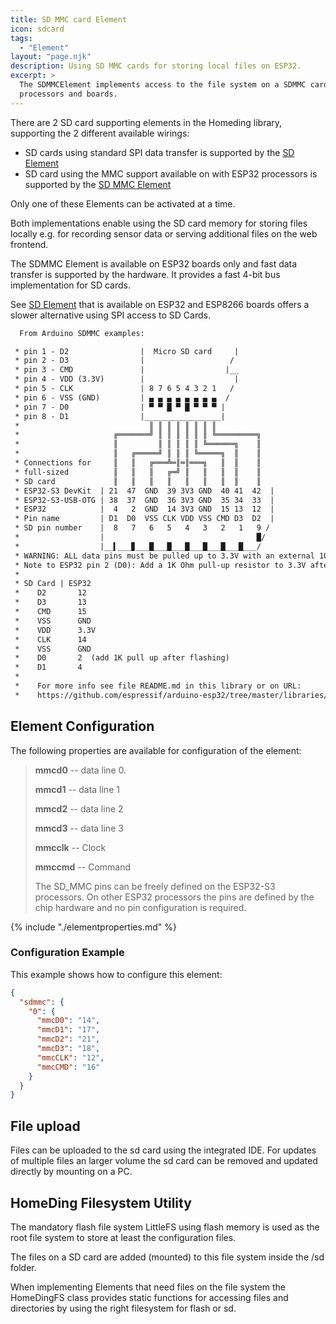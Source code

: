 ```yaml
---
title: SD MMC card Element
icon: sdcard
tags:
  - "Element"
layout: "page.njk"
description: Using SD MMC cards for storing local files on ESP32.
excerpt: >
  The SDMMCElement implements access to the file system on a SDMMC card on ESP32
  processors and boards.
---
```


There are 2 SD card supporting elements in the Homeding library, supporting the 2 different available wirings:

* SD cards using standard SPI data transfer is supported by the [SD Element]
* SD card using the MMC support available on with ESP32 processors is supported by the [SD MMC Element]

Only one of these Elements can be activated at a time.

Both implementations enable using the SD card memory for storing files locally
e.g. for recording sensor data or serving additional files on the web frontend.

The SDMMC Element is available on ESP32 boards only and fast data transfer is supported by the hardware.
It provides a fast 4-bit bus implementation for SD cards.

See [SD Element] that is available on ESP32 and ESP8266 boards offers
a slower alternative using SPI access to SD Cards.

``` txt
  From Arduino SDMMC examples:

 * pin 1 - D2                |  Micro SD card     |
 * pin 2 - D3                |                   /
 * pin 3 - CMD               |                  |__
 * pin 4 - VDD (3.3V)        |                    |
 * pin 5 - CLK               | 8 7 6 5 4 3 2 1   /
 * pin 6 - VSS (GND)         | ▄ ▄ ▄ ▄ ▄ ▄ ▄ ▄  /
 * pin 7 - D0                | ▀ ▀ █ ▀ █ ▀ ▀ ▀ |
 * pin 8 - D1                |_________________|
 *                             ║ ║ ║ ║ ║ ║ ║ ║
 *                     ╔═══════╝ ║ ║ ║ ║ ║ ║ ╚═════════╗
 *                     ║         ║ ║ ║ ║ ║ ╚══════╗    ║
 *                     ║   ╔═════╝ ║ ║ ║ ╚═════╗  ║    ║
 * Connections for     ║   ║   ╔═══╩═║═║═══╗   ║  ║    ║
 * full-sized          ║   ║   ║   ╔═╝ ║   ║   ║  ║    ║
 * SD card             ║   ║   ║   ║   ║   ║   ║  ║    ║
 * ESP32-S3 DevKit  | 21  47  GND  39 3V3 GND  40 41  42  |
 * ESP32-S3-USB-OTG | 38  37  GND  36 3V3 GND  35 34  33  |
 * ESP32            |  4   2  GND  14 3V3 GND  15 13  12  |
 * Pin name         | D1  D0  VSS CLK VDD VSS CMD D3  D2  |
 * SD pin number    |  8   7   6   5   4   3   2   1   9 /
 *                  |                                  █/
 *                  |__▍___▊___█___█___█___█___█___█___/
 * WARNING: ALL data pins must be pulled up to 3.3V with an external 10k Ohm resistor!
 * Note to ESP32 pin 2 (D0): Add a 1K Ohm pull-up resistor to 3.3V after flashing
 *
 * SD Card | ESP32
 *    D2       12
 *    D3       13
 *    CMD      15
 *    VSS      GND
 *    VDD      3.3V
 *    CLK      14
 *    VSS      GND
 *    D0       2  (add 1K pull up after flashing)
 *    D1       4
 *
 *    For more info see file README.md in this library or on URL:
 *    https://github.com/espressif/arduino-esp32/tree/master/libraries/SD_MMC
```

## Element Configuration

The following properties are available for configuration of the element:

> **mmcd0** --  data line 0.
>
> **mmcd1** --  data line 1
>
> **mmcd2** -- data line 2
>
> **mmcd3** -- data line 3
>
> **mmcclk** -- Clock
>
> **mmccmd** -- Command
>
> The SD_MMC pins can be freely defined on the ESP32-S3 processors.
> On other ESP32 processors the pins are defined by the chip hardware and no pin configuration is required.

{% include "./elementproperties.md" %}


### Configuration Example

This example shows how to configure this element:

``` json
{ 
  "sdmmc": {
    "0": {
      "mmcD0": "14",
      "mmcD1": "17",
      "mmcD2": "21",
      "mmcD3": "18",
      "mmcCLK": "12",
      "mmcCMD": "16"
    }
  }
}
```


## File upload

Files can be uploaded to the sd card using the integrated IDE.
For updates of multiple files an larger volume
the sd card can be removed and updated directly by mounting on a PC.


## HomeDing Filesystem Utility

The mandatory flash file system LittleFS using flash memory
is used as the root file system to store at least the configuration files.

The files on a SD card are added (mounted) to this file system inside the /sd folder.

When implementing Elements that need files on the file system the HomeDingFS class provides
static functions for accessing files and directories by using the right filesystem for flash or sd.

[SD Element]:/elements/sd.md
[SD MMC Element]:/elements/sdmmc.md
